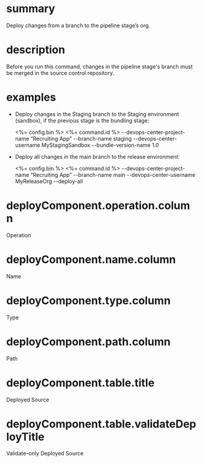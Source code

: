 # summary

Deploy changes from a branch to the pipeline stage’s org.

# description

Before you run this command, changes in the pipeline stage's branch must be merged in the source control repository.

# examples

- Deploy changes in the Staging branch to the Staging environment (sandbox), if the previous stage is the bundling stage:

  <%= config.bin %> <%= command.id %> --devops-center-project-name “Recruiting App” --branch-name staging --devops-center-username MyStagingSandbox --bundle-version-name 1.0

- Deploy all changes in the main branch to the release environment:

  <%= config.bin %> <%= command.id %> --devops-center-project-name “Recruiting App” --branch-name main --devops-center-username MyReleaseOrg --deploy-all

# deployComponent.operation.column

Operation

# deployComponent.name.column

Name

# deployComponent.type.column

Type

# deployComponent.path.column

Path

# deployComponent.table.title

Deployed Source

# deployComponent.table.validateDeployTitle

Validate-only Deployed Source
